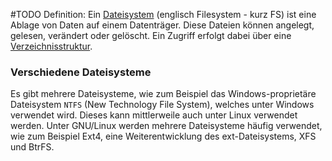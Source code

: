 #TODO
Definition: Ein [Dateisystem](https://de.wikipedia.org/wiki/Dateisystem) (englisch Filesystem - kurz FS) ist eine Ablage von Daten auf einem Datenträger. Diese Dateien können angelegt, gelesen, verändert oder gelöscht. Ein Zugriff erfolgt dabei über eine [Verzeichnisstruktur](https://de.wikipedia.org/wiki/Verzeichnisstruktur).

### Verschiedene Dateisysteme
Es gibt mehrere Dateisysteme, wie zum Beispiel das Windows-proprietäre Dateisystem `NTFS` (New Technology File System), welches unter Windows verwendet wird. Dieses kann mittlerweile auch unter Linux verwendet werden. Unter GNU/Linux werden mehrere Dateisysteme häufig verwendet, wie zum Beispiel Ext4, eine Weiterentwicklung des ext-Dateisystems, XFS und BtrFS.